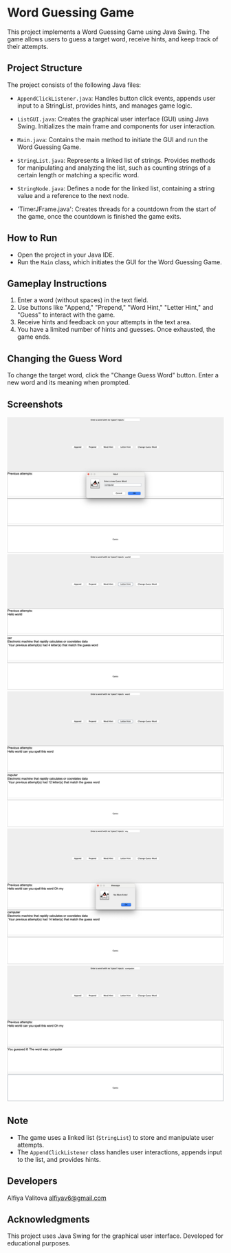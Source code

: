 # Word Guessing Game

This project implements a Word Guessing Game using Java Swing. The game allows users to guess a target word, receive hints, and keep track of their attempts.

## Project Structure
The project consists of the following Java files:

* `AppendClickListener.java`: Handles button click events, appends user input to a StringList, provides hints, and manages game logic.

* `ListGUI.java`: Creates the graphical user interface (GUI) using Java Swing. Initializes the main frame and components for user interaction.

* `Main.java`: Contains the main method to initiate the GUI and run the Word Guessing Game.

* `StringList.java`: Represents a linked list of strings. Provides methods for manipulating and analyzing the list, such as counting strings of a certain length or matching a specific word.

* `StringNode.java`: Defines a node for the linked list, containing a string value and a reference to the next node.

* 'TimerJFrame.java': Creates threads for a countdown from the start of the game, once the countdown is finished the game exits.

## How to Run
- Open the project in your Java IDE.
- Run the `Main` class, which initiates the GUI for the Word Guessing Game.

## Gameplay Instructions
1. Enter a word (without spaces) in the text field.
2. Use buttons like "Append," "Prepend," "Word Hint," "Letter Hint," and "Guess" to interact with the game.
3. Receive hints and feedback on your attempts in the text area.
4. You have a limited number of hints and guesses. Once exhausted, the game ends.

## Changing the Guess Word
To change the target word, click the "Change Guess Word" button. Enter a new word and its meaning when prompted.

## Screenshots

![Alt text](/Screenshots/Screenshot1.png?raw=true "Screenshot1")
![Alt text](/Screenshots/Screenshot2.png?raw=true "Screenshot2")
![Alt text](/Screenshots/Screenshot3.png?raw=true "Screenshot3")
![Alt text](/Screenshots/Screenshot4.png?raw=true "Screenshot4")
![Alt text](/Screenshots/Screenshot5.png?raw=true "Screenshot5")

## Note
+ The game uses a linked list (`StringList`) to store and manipulate user attempts.
+ The `AppendClickListener` class handles user interactions, appends input to the list, and provides hints.

## Developers
Alfiya Valitova
alfiyav6@gmail.com

## Acknowledgments
This project uses Java Swing for the graphical user interface. Developed for educational purposes.
